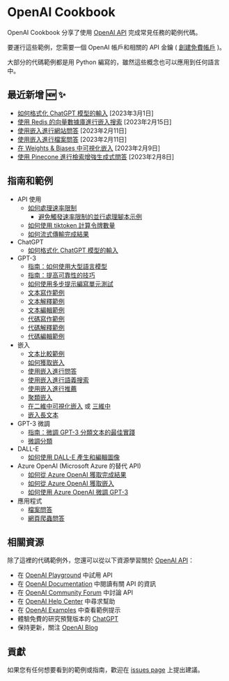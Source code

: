 # OpenAI Cookbook

OpenAI Cookbook 分享了使用 [OpenAI API] 完成常見任務的範例代碼。

要運行這些範例，您需要一個 OpenAI 帳戶和相關的 API 金鑰 ( [創建免費帳戶][api signup] )。

大部分的代碼範例都是用 Python 編寫的，雖然這些概念也可以應用到任何語言中。

## 最近新增 🆕 ✨

- [如何格式化 ChatGPT 模型的輸入](examples/How_to_format_inputs_to_ChatGPT_models.ipynb) [2023年3月1日]
- [使用 Redis 的向量數據庫進行嵌入搜索](https://github.com/openai/openai-cookbook/tree/main/examples/vector_databases/redis) [2023年2月15日]
- [使用嵌入進行網站問答](https://github.com/openai/openai-cookbook/tree/main/apps/web-crawl-q-and-a) [2023年2月11日]
- [使用嵌入進行檔案問答](https://github.com/openai/openai-cookbook/tree/main/apps/file-q-and-a) [2023年2月11日]
- [在 Weights & Biases 中可視化嵌入](https://github.com/openai/openai-cookbook/blob/main/examples/Visualizing_embeddings_in_W%26B.ipynb) [2023年2月9日]
- [使用 Pinecone 進行檢索增強生成式問答](https://github.com/openai/openai-cookbook/blob/main/examples/vector_databases/pinecone/Gen_QA.ipynb) [2023年2月8日]

## 指南和範例

- API 使用
  - [如何處理速率限制](examples/How_to_handle_rate_limits.ipynb)
    - [避免觸發速率限制的並行處理腳本示例](examples/api_request_parallel_processor.py)
  - [如何使用 tiktoken 計算令牌數量](examples/How_to_count_tokens_with_tiktoken.ipynb)
  - [如何流式傳輸完成結果](examples/How_to_stream_completions.ipynb)
- ChatGPT
  - [如何格式化 ChatGPT 模型的輸入](examples/How_to_format_inputs_to_ChatGPT_models.ipynb)
- GPT-3
  - [指南：如何使用大型語言模型](how_to_work_with_large_language_models.md)
  - [指南：提高可靠性的技巧](techniques_to_improve_reliability.md)
  - [如何使用多步提示編寫單元測試](examples/Unit_test_writing_using_a_multi-step_prompt.ipynb)
  - [文本寫作範例](text_writing_examples.md)
  - [文本解釋範例](text_explanation_examples.md)
  - [文本編輯範例](text_editing_examples.md)
  - [代碼寫作範例](code_writing_examples.md)
  - [代碼解釋範例](code_explanation_examples.md)
  - [代碼編輯範例](code_editing_examples.md)
- 嵌入
  - [文本比較範例](text_comparison_examples.md)
  - [如何獲取嵌入](examples/Get_embeddings.ipynb)
  - [使用嵌入進行問答](examples/Question_answering_using_embeddings.ipynb)
  - [使用嵌入進行語義搜索](examples/Semantic_text_search_using_embeddings.ipynb)
  - [使用嵌入進行推薦](examples/Recommendation_using_embeddings.ipynb)
  - [聚類嵌入](examples/Clustering.ipynb)
  - [在二維中可視化嵌入](examples/Visualizing_embeddings_in_2D.ipynb) 或 [三維中](examples/Visualizing_embeddings_in_3D.ipynb)
  - [嵌入長文本](examples/Embedding_long_inputs.ipynb)
- GPT-3 微調
  - [指南：微調 GPT-3 分類文本的最佳實踐](https://docs.google.com/document/d/1rqj7dkuvl7Byd5KQPUJRxc19BJt8wo0yHNwK84KfU3Q/edit)
  - [微調分類](examples/Fine-tuned_classification.ipynb)
- DALL-E
  - [如何使用 DALL-E 產生和編輯圖像](examples/dalle/Image_generations_edits_and_variations_with_DALL-E.ipynb)
- Azure OpenAI (Microsoft Azure 的替代 API)
  - [如何從 Azure OpenAI 獲取完成結果](examples/azure/completions.ipynb)
  - [如何從 Azure OpenAI 獲取嵌入](examples/azure/embeddings.ipynb)
  - [如何使用 Azure OpenAI 微調 GPT-3](examples/azure/finetuning.ipynb)
- 應用程式
  - [檔案問答](apps/file-q-and-a/)
  - [網頁爬蟲問答](apps/web-crawl-q-and-a)

## 相關資源

除了這裡的代碼範例外，您還可以從以下資源學習關於 [OpenAI API]：

- 在 [OpenAI Playground] 中試用 API
- 在 [OpenAI Documentation] 中閱讀有關 API 的資訊
- 在 [OpenAI Community Forum] 中討論 API
- 在 [OpenAI Help Center] 中尋求幫助
- 在 [OpenAI Examples] 中查看範例提示
- 體驗免費的研究預覽版本的 [ChatGPT]
- 保持更新，關注 [OpenAI Blog]

## 貢獻

如果您有任何想要看到的範例或指南，歡迎在 [issues page] 上提出建議。

[chatgpt]: https://chat.openai.com/
[openai api]: https://openai.com/api/
[api signup]: https://beta.openai.com/signup
[openai playground]: https://beta.openai.com/playground
[openai documentation]: https://beta.openai.com/docs/introduction
[openai community forum]: https://community.openai.com/top?period=monthly
[openai help center]: https://help.openai.com/en/
[openai examples]: https://beta.openai.com/examples
[openai blog]: https://openai.com/blog/
[issues page]: https://github.com/openai/openai-cookbook/issues
